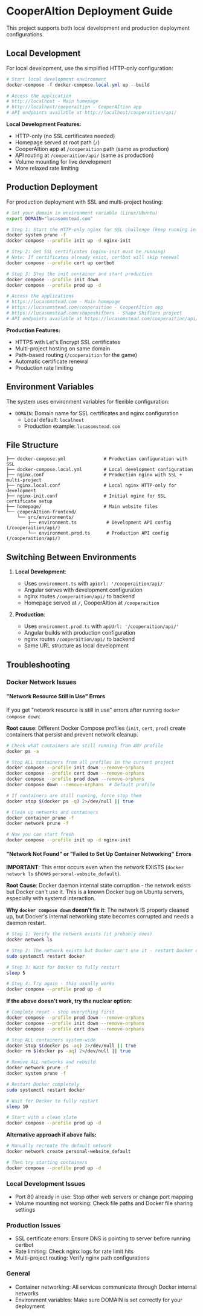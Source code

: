 # CooperAItion Deployment Guide

This project supports both local development and production deployment configurations.

## Local Development

For local development, use the simplified HTTP-only configuration:

```powershell
# Start local development environment
docker-compose -f docker-compose.local.yml up --build

# Access the application
# http://localhost - Main homepage
# http://localhost/cooperaition - CooperAItion app
# API endpoints available at http://localhost/cooperaition/api/
```

**Local Development Features:**
- HTTP-only (no SSL certificates needed)
- Homepage served at root path (`/`)
- CooperAItion app at `/cooperaition` path (same as production)
- API routing at `/cooperaition/api/` (same as production)
- Volume mounting for live development
- More relaxed rate limiting

## Production Deployment

For production deployment with SSL and multi-project hosting:

```bash
# Set your domain in environment variable (Linux/Ubuntu)
export DOMAIN="lucasomstead.com"

# Step 1: Start the HTTP-only nginx for SSL challenge (keep running in background)
docker system prune -f
docker compose --profile init up -d nginx-init

# Step 2: Get SSL certificates (nginx-init must be running)
# Note: If certificates already exist, certbot will skip renewal
docker compose --profile cert up certbot

# Step 3: Stop the init container and start production
docker compose --profile init down
docker compose --profile prod up -d

# Access the applications
# https://lucasomstead.com - Main homepage
# https://lucasomstead.com/cooperaition - CooperAItion app
# https://lucasomstead.com/shapeshifters - Shape Shifters project
# API endpoints available at https://lucasomstead.com/cooperaition/api/
```

**Production Features:**
- HTTPS with Let's Encrypt SSL certificates
- Multi-project hosting on same domain
- Path-based routing (`/cooperaition` for the game)
- Automatic certificate renewal
- Production rate limiting

## Environment Variables

The system uses environment variables for flexible configuration:

- `DOMAIN`: Domain name for SSL certificates and nginx configuration
  - Local default: `localhost`
  - Production example: `lucasomstead.com`

## File Structure

```
├── docker-compose.yml              # Production configuration with SSL
├── docker-compose.local.yml        # Local development configuration
├── nginx.conf                      # Production nginx with SSL + multi-project
├── nginx.local.conf                # Local nginx HTTP-only for development
├── nginx-init.conf                 # Initial nginx for SSL certificate setup
├── homepage/                       # Main website files
└── cooperAItion-frontend/
    └── src/environments/
        ├── environment.ts           # Development API config (/cooperaition/api/)
        └── environment.prod.ts      # Production API config (/cooperaition/api/)
```

## Switching Between Environments

1. **Local Development**:
   - Uses `environment.ts` with `apiUrl: '/cooperaition/api/'`
   - Angular serves with development configuration
   - nginx routes `/cooperaition/api/` to backend
   - Homepage served at `/`, CooperAItion at `/cooperaition`

2. **Production**:
   - Uses `environment.prod.ts` with `apiUrl: '/cooperaition/api/'`
   - Angular builds with production configuration
   - nginx routes `/cooperaition/api/` to backend
   - Same URL structure as local development

## Troubleshooting

### Docker Network Issues

#### "Network Resource Still in Use" Errors
If you get "network resource is still in use" errors after running `docker compose down`:

**Root cause**: Different Docker Compose profiles (`init`, `cert`, `prod`) create containers that persist and prevent network cleanup.

```bash
# Check what containers are still running from ANY profile
docker ps -a

# Stop ALL containers from all profiles in the current project
docker compose --profile init down --remove-orphans
docker compose --profile cert down --remove-orphans  
docker compose --profile prod down --remove-orphans
docker compose down --remove-orphans  # Default profile

# If containers are still running, force stop them
docker stop $(docker ps -q) 2>/dev/null || true

# Clean up networks and containers
docker container prune -f
docker network prune -f

# Now you can start fresh
docker compose --profile init up -d nginx-init
```

#### "Network Not Found" or "Failed to Set Up Container Networking" Errors

**IMPORTANT**: This error occurs even when the network EXISTS (`docker network ls` shows `personal-website_default`). 

**Root Cause**: Docker daemon internal state corruption - the network exists but Docker can't use it. This is a known Docker bug on Ubuntu servers, especially with systemd interaction.

**Why `docker compose down` doesn't fix it**: The network IS properly cleaned up, but Docker's internal networking state becomes corrupted and needs a daemon restart.

```bash
# Step 1: Verify the network exists (it probably does)
docker network ls

# Step 2: The network exists but Docker can't use it - restart Docker daemon
sudo systemctl restart docker

# Step 3: Wait for Docker to fully restart
sleep 5

# Step 4: Try again - this usually works
docker compose --profile prod up -d
```

**If the above doesn't work, try the nuclear option:**

```bash
# Complete reset - stop everything first
docker compose --profile prod down --remove-orphans
docker compose --profile init down --remove-orphans
docker compose --profile cert down --remove-orphans

# Stop ALL containers system-wide
docker stop $(docker ps -aq) 2>/dev/null || true
docker rm $(docker ps -aq) 2>/dev/null || true

# Remove ALL networks and rebuild
docker network prune -f
docker system prune -f

# Restart Docker completely
sudo systemctl restart docker

# Wait for Docker to fully restart
sleep 10

# Start with a clean slate
docker compose --profile prod up -d
```

**Alternative approach if above fails:**
```bash
# Manually recreate the default network
docker network create personal-website_default

# Then try starting containers
docker compose --profile prod up -d
```

### Local Development Issues
- Port 80 already in use: Stop other web servers or change port mapping
- Volume mounting not working: Check file paths and Docker file sharing settings

### Production Issues
- SSL certificate errors: Ensure DNS is pointing to server before running certbot
- Rate limiting: Check nginx logs for rate limit hits
- Multi-project routing: Verify nginx path configurations

### General
- Container networking: All services communicate through Docker internal networks
- Environment variables: Make sure DOMAIN is set correctly for your deployment
